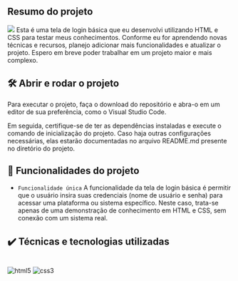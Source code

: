 ## Resumo do projeto <br/>
<img src="http://img.shields.io/static/v1?label=STATUS&message=EM%20DESENVOLVIMENTO&color=GREEN&style=for-the-badge"/>
Esta é uma tela de login básica que eu desenvolvi utilizando HTML e CSS para testar meus conhecimentos. Conforme eu for aprendendo novas técnicas e recursos, planejo adicionar mais funcionalidades e atualizar o projeto. Espero em breve poder trabalhar em um projeto maior e mais complexo.


## 🛠️ Abrir e rodar o projeto

Para executar o projeto, faça o download do repositório e abra-o em um editor de sua preferência, como o Visual Studio Code.

Em seguida, certifique-se de ter as dependências instaladas e execute o comando de inicialização do projeto. Caso haja outras configurações necessárias, elas estarão documentadas no arquivo README.md presente no diretório do projeto.

## 🔨 Funcionalidades do projeto

- `Funcionalidade única` 
A funcionalidade da tela de login básica é permitir que o usuário insira suas credenciais (nome de usuário e senha) para acessar uma plataforma ou sistema específico. Neste caso, trata-se apenas de uma demonstração de conhecimento em HTML e CSS, sem conexão com um sistema real.

## ✔️ Técnicas e tecnologias utilizadas 

<div style="display: inline_block"><br/>

 <img align="center" alt="html5" src="https://img.shields.io/badge/HTML5-E34F26?style=for-the-badge&logo=html5&logoColor=white"/>
<img align="center" alt="css3" src="https://img.shields.io/badge/CSS3-1572B6?style=for-the-badge&logo=css3&logoColor=white"/>
